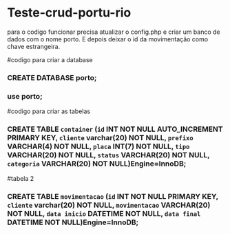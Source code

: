 # Teste-crud-portu-rio

para o codigo funcionar precisa atualizar o config.php e criar um banco de dados com o nome porto.
E depois deixar o id da movimentação como chave estrangeira.

#codigo para criar a database

### CREATE DATABASE porto;
### use porto;

#codigo para criar as tabelas

### CREATE TABLE `container` (`id` INT NOT NULL AUTO_INCREMENT PRIMARY KEY, `cliente` varchar(20) NOT NULL, `prefixo` VARCHAR(4) NOT NULL, `placa` INT(7) NOT NULL, `tipo` VARCHAR(20) NOT NULL, `status` VARCHAR(20) NOT NULL, `categoria` VARCHAR(20) NOT NULL)Engine=InnoDB;

#tabela 2

### CREATE TABLE `movimentacao` (`id` INT NOT NULL PRIMARY KEY, `cliente` varchar(20) NOT NULL, `movimentacao` VARCHAR(20) NOT NULL, `data inicio` DATETIME NOT NULL, `data final` DATETIME NOT NULL)Engine=InnoDB;
